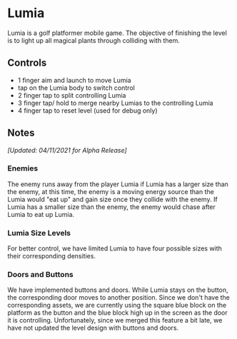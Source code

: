 # Lumia

Lumia is a golf platformer mobile game. The objective of finishing the level is to light up all magical plants through colliding with them.

## Controls
- 1 finger aim and launch to move Lumia
- tap on the Lumia body to switch control
- 2 finger tap to split controlling Lumia
- 3 finger tap/ hold to merge nearby Lumias to the controlling Lumia
- 4 finger tap to reset level (used for debug only)

## Notes
*[Updated: 04/11/2021 for Alpha Release]*
### Enemies
The enemy runs away from the player Lumia if Lumia has a larger size than the enemy, at this time, the enemy is a moving energy source than the Lumia would "eat up" and gain size once they collide with the enemy. If Lumia has a smaller size than the enemy, the enemy would chase after Lumia to eat up Lumia. 

### Lumia Size Levels
For better control, we have limited Lumia to have four possible sizes with their corresponding densities. 

### Doors and Buttons
We have implemented buttons and doors. While Lumia stays on the button, the corresponding door moves to another position. Since we don't have the corresponding assets, we are currently using the square blue block on the platform as the button and the blue block high up in the screen as the door it is controlling. Unfortunately, since we merged this feature a bit late, we have not updated the level design with buttons and doors. 
